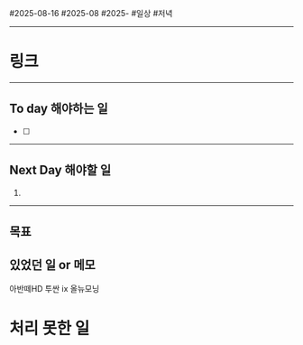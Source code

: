 #2025-08-16 #2025-08 #2025-
#일상 #저녁 

-------
# 링크


---
## To day 해야하는 일
- [ ] 

---
## Next Day 해야할 일
1. 

---

## 목표


## 있었던 일  or 메모

아반떼HD
투싼 ix
올뉴모닝

# 처리 못한 일